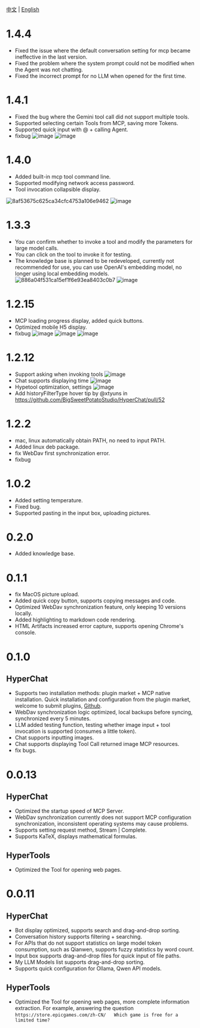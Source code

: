[中文](ChangeLog.zh.md) | [English](ChangeLog.md)


# 1.4.4

* Fixed the issue where the default conversation setting for mcp became ineffective in the last version.
* Fixed the problem where the system prompt could not be modified when the Agent was not chatting.
* Fixed the incorrect prompt for no LLM when opened for the first time.


# 1.4.1

* Fixed the bug where the Gemini tool call did not support multiple tools.
* Supported selecting certain Tools from MCP, saving more Tokens.
* Supported quick input with @ + calling Agent.
* fixbug
![image](https://github.com/user-attachments/assets/63ae6853-5df4-4b29-8bc9-c33d99239833)
![image](https://github.com/user-attachments/assets/6010494f-1218-4714-bbfe-8e61969a6826)


# 1.4.0

* Added built-in mcp tool command line.
* Supported modifying network access password.
* Tool invocation collapsible display.
  
![8af53675c625ca34cfc4753a106e9462](https://github.com/user-attachments/assets/ef030a65-ba9e-4cd5-9ca8-669677b483be)
![image](https://github.com/user-attachments/assets/af1598b6-d912-4f04-8919-a3d3e1ed93bc)

# 1.3.3

* You can confirm whether to invoke a tool and modify the parameters for large model calls.
* You can click on the tool to invoke it for testing.
* The knowledge base is planned to be redeveloped, currently not recommended for use, you can use OpenAI's embedding model, no longer using local embedding models.
![886a04f531ca15ef1f6e93ea8403c0b7](https://github.com/user-attachments/assets/7c6eb1d4-7ba1-430b-8fca-18023f7dadd3)
![image](https://github.com/user-attachments/assets/fc87b507-8427-4157-a0f9-78d141299151)


# 1.2.15

* MCP loading progress display, added quick buttons.
* Optimized mobile H5 display.
* fixbug
![image](https://github.com/user-attachments/assets/1c60e98f-f57b-4a38-9464-c7548c09cc3c)
![image](https://github.com/user-attachments/assets/d8ba028d-d091-40f3-82bb-40e6f6ba10de)
![image](https://github.com/user-attachments/assets/f53652cd-07f4-4f98-89d5-865213dc3fb5)


# 1.2.12

* Support asking when invoking tools ![image](https://github.com/user-attachments/assets/11c03c92-399e-457e-8000-ff00c3c1e059)
* Chat supports displaying time ![image](https://github.com/user-attachments/assets/dba7bf09-99a1-46bd-9c94-052d18469b96)
* Hypetool optimization, settings ![image](https://github.com/user-attachments/assets/cfc2c8e5-f7e7-4078-aaff-240b567f47c5)
* Add historyFilterType hover tip by @xtyuns in https://github.com/BigSweetPotatoStudio/HyperChat/pull/52



# 1.2.2

* mac, linux automatically obtain PATH, no need to input PATH.
* Added linux deb package.
* fix WebDav first synchronization error.
* fixbug


# 1.0.2

* Added setting temperature.
* Fixed bug.
* Supported pasting in the input box, uploading pictures.

# 0.2.0

* Added knowledge base.


# 0.1.1

* fix MacOS picture upload.
* Added quick copy button, supports copying messages and code.
* Optimized WebDav synchronization feature, only keeping 10 versions locally.
* Added highlighting to markdown code rendering.
* HTML Artifacts increased error capture, supports opening Chrome's console.



# 0.1.0

## HyperChat

* Supports two installation methods: plugin market + MCP native installation. Quick installation and configuration from the plugin market, welcome to submit plugins, [Github](https://github.com/BigSweetPotatoStudio/HyperChatMCP).
* WebDav synchronization logic optimized, local backups before syncing, synchronized every 5 minutes.
* LLM added testing function, testing whether image input + tool invocation is supported (consumes a little token).
* Chat supports inputting images.
* Chat supports displaying Tool Call returned image MCP resources.
* fix bugs.




# 0.0.13

## HyperChat

* Optimized the startup speed of MCP Server.
* WebDav synchronization currently does not support MCP configuration synchronization, inconsistent operating systems may cause problems.
* Supports setting request method, Stream | Complete.
* Supports KaTeX, displays mathematical formulas.

## HyperTools

* Optimized the Tool for opening web pages.



# 0.0.11

## HyperChat

* Bot display optimized, supports search and drag-and-drop sorting.
* Conversation history supports filtering + searching.
* For APIs that do not support statistics on large model token consumption, such as Qianwen, supports fuzzy statistics by word count.
* Input box supports drag-and-drop files for quick input of file paths.
* My LLM Models list supports drag-and-drop sorting.
* Supports quick configuration for Ollama, Qwen API models.

## HyperTools

* Optimized the Tool for opening web pages, more complete information extraction. For example, answering the question `https://store.epicgames.com/zh-CN/   Which game is free for a limited time?`

